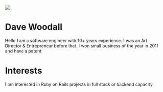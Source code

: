
![](https://cdn.dribbble.com/users/137644/screenshots/1976525/media/135bf35ee21e10a3d0a9f90d87537cd3.gif)

# Dave Woodall

Hello I am a software engineer with 10+ years experience. 
I was an Art Director & Entrepreneur before that. I won small business of the year in 2011 and have a patent. 

# Interests

I am interested in Ruby on Rails projects in full stack or backend capacity.
